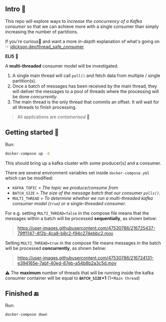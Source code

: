 ## Intro 📖

This repo will explore ways to *increase the concurrency of a Kafka consumer* so that we can achieve more with a single consumer than simply increasing the number of partitions.

If you're curious👀 and want a more *in-depth* explanation of what's going on ☞ [jdickson.dev/thread_safe_consumer](https://jdickson.dev/posts/concurrency/thread_safe_consumer/)

**ELI5** 👶

A **multi-threaded** consumer model will be investigated.

1. A single main thread will call `poll()` and fetch data from multiple / single partition(s).
2. Once a batch of messages has been received by the main thread, they will deliver the messages to a pool of threads where the processing will be done *concurrently*.
3. The main thread is the only thread that commits an offset. It will wait for all threads to finish processing.

> All applications are *containerised* 🐳


## Getting started 🚀

Run:

```bash
docker-compose up -d
```

This should bring up a kafka cluster with some producer[s] and a consumer. 

There are several environment variables set inside `docker-compose.yml` which can be modified:

- `KAFKA_TOPIC`  = *The topic we produce/consume from*
- `BATCH_SIZE`   = *The size of the message batch that our consumer `polls()`.*
- `MULTI_THREAD` = *To determine whether we run a multi-threaded kafka consumer model (`true`) or a single-threaded consumer.*


For e.g. setting `MULTI_THREAD=false` in the compose file means that the messages within a batch will be processed **sequentially**, as shown below:

> https://user-images.githubusercontent.com/47530786/216725437-79ff1147-4f2b-4ca8-b8c2-f94c274ebbc2.mov

Setting `MULTI_THREAD=true` in the compose file means messages in the batch will be processed **concurrently**, as shown below:

> https://user-images.githubusercontent.com/47530786/216724131-e394165e-7abf-40ed-87eb-a54b8b2a3c5d.mov

⚠️ The **maximum** number of threads that will be running inside the kafka consumer container will be equal to **`BATCH_SIZE`+1** (1=`Main thread`)

## Finished 🔚

Run:

```bash
docker-compose down
```
